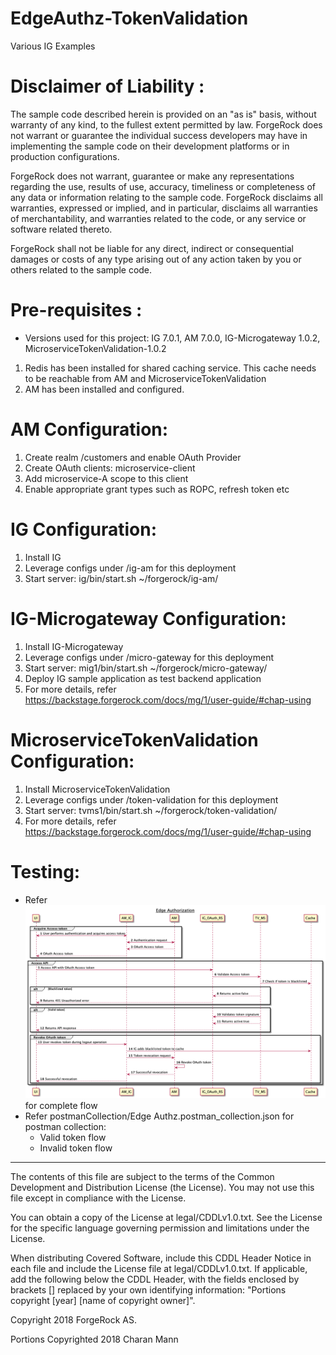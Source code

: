# EdgeAuthz-TokenValidation

Various IG Examples <br />

Disclaimer of Liability :
=========================
The sample code described herein is provided on an "as is" basis, without warranty of any kind, to the fullest extent
permitted by law. ForgeRock does not warrant or guarantee the individual success developers may have in implementing the
sample code on their development platforms or in production configurations.

ForgeRock does not warrant, guarantee or make any representations regarding the use, results of use, accuracy,
timeliness or completeness of any data or information relating to the sample code. ForgeRock disclaims all warranties,
expressed or implied, and in particular, disclaims all warranties of merchantability, and warranties related to the
code, or any service or software related thereto.

ForgeRock shall not be liable for any direct, indirect or consequential damages or costs of any type arising out of any
action taken by you or others related to the sample code.

Pre-requisites :
================
* Versions used for this project: IG 7.0.1, AM 7.0.0, IG-Microgateway 1.0.2, MicroserviceTokenValidation-1.0.2

1. Redis has been installed for shared caching service. This cache needs to be reachable from AM and MicroserviceTokenValidation
2. AM has been installed and configured. 

AM Configuration:
=====================
1. Create realm /customers and enable OAuth Provider
2. Create OAuth clients: microservice-client
3. Add microservice-A scope to this client
4. Enable appropriate grant types such as ROPC, refresh token etc 

IG Configuration:
=====================
1. Install IG
2. Leverage configs under /ig-am for this deployment
3. Start server: ig/bin/start.sh ~/forgerock/ig-am/

IG-Microgateway Configuration:
=====================
1. Install IG-Microgateway
2. Leverage configs under /micro-gateway for this deployment
3. Start server: mig1/bin/start.sh ~/forgerock/micro-gateway/
4. Deploy IG sample application as test backend application
5. For more details, refer https://backstage.forgerock.com/docs/mg/1/user-guide/#chap-using 

MicroserviceTokenValidation Configuration:
=====================
1. Install MicroserviceTokenValidation
2. Leverage configs under /token-validation for this deployment
3. Start server: tvms1/bin/start.sh ~/forgerock/token-validation/
4. For more details, refer https://backstage.forgerock.com/docs/mg/1/user-guide/#chap-using
   

Testing:
=========================
* Refer ![ScreenShot](./diagrams/EdgeAuthzSequence.png) for complete flow
* Refer postmanCollection/Edge Authz.postman_collection.json for postman collection:
   - Valid token flow 
   - Invalid token flow  


* * *

The contents of this file are subject to the terms of the Common Development and Distribution License (the License). You
may not use this file except in compliance with the License.

You can obtain a copy of the License at legal/CDDLv1.0.txt. See the License for the specific language governing
permission and limitations under the License.

When distributing Covered Software, include this CDDL Header Notice in each file and include the License file at
legal/CDDLv1.0.txt. If applicable, add the following below the CDDL Header, with the fields enclosed by brackets []
replaced by your own identifying information: "Portions copyright [year] [name of copyright owner]".

Copyright 2018 ForgeRock AS.

Portions Copyrighted 2018 Charan Mann
